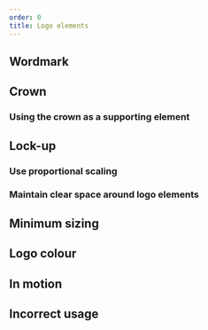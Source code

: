 ```yaml
---
order: 0
title: Logo elements
---
```


## Wordmark

## Crown

### Using the crown as a supporting element

## Lock-up

### Use proportional scaling

### Maintain clear space around logo elements

## Minimum sizing

## Logo colour

## In motion

## Incorrect usage
